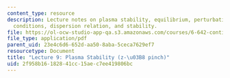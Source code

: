 ```yaml
---
content_type: resource
description: Lecture notes on plasma stability, equilibrium, perturbations, boundary
  conditions, dispersion relation, and stability.
file: https://ol-ocw-studio-app-qa.s3.amazonaws.com/courses/6-642-continuum-electromechanics-fall-2008/2f958b16182841cc15aec7ee419806bc_lec09_f08.pdf
file_type: application/pdf
parent_uid: 23e4c6d6-652d-aa50-8aba-5ceca7629ef7
resourcetype: Document
title: "Lecture 9: Plasma Stability (z-\u03B8 pinch)"
uid: 2f958b16-1828-41cc-15ae-c7ee419806bc
---
```

